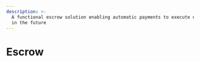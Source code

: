 ```yaml
---
description: >-
  A functional escrow solution enabling automatic payments to execute on dates
  in the future
---
```


# Escrow

